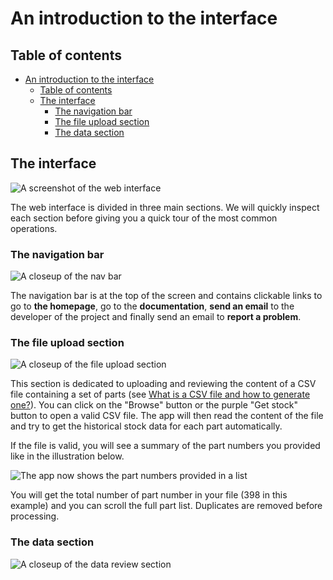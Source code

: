 # An introduction to the interface

## Table of contents

- [An introduction to the interface](#an-introduction-to-the-interface)
  - [Table of contents](#table-of-contents)
  - [The interface](#the-interface)
    - [The navigation bar](#the-navigation-bar)
    - [The file upload section](#the-file-upload-section)
    - [The data section](#the-data-section)

## The interface

![A screenshot of the web interface](../_media/interface.jpg)

The web interface is divided in three main sections. We will quickly inspect each section before giving you a quick tour of the most common operations.

### The navigation bar

![A closeup of the nav bar](../_media/zones_01.jpg)

The navigation bar is at the top of the screen and contains clickable links to go to **the homepage**, go to the **documentation**, **send an email** to the developer of the project and finally send an email to **report a problem**.

### The file upload section

![A closeup of the file upload section](../_media/partlist_empty.png)

This section is dedicated to uploading and reviewing the content of a CSV file containing a set of parts (see [What is a CSV file and how to generate one?](../basics-csv/)). You can click on the "Browse" button or the purple "Get stock" button to open a valid CSV file. The app will then read the content of the file and try to get the historical stock data for each part automatically.

If the file is valid, you will see a summary of the part numbers you provided like in the illustration below.

![The app now shows the part numbers provided in a list](../_media/partlist_uploaded.png)

You will get the total number of part number in your file (398 in this example) and you can scroll the full part list. Duplicates are removed before processing.

### The data section

![A closeup of the data review section](../_media/data_section.png)

[//]: # 'TODO: insert the URL'
